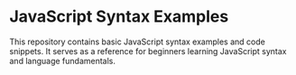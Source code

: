 # JavaScript Syntax Examples
This repository contains basic JavaScript syntax examples and code snippets. It serves as a reference for beginners learning JavaScript syntax and language fundamentals.

